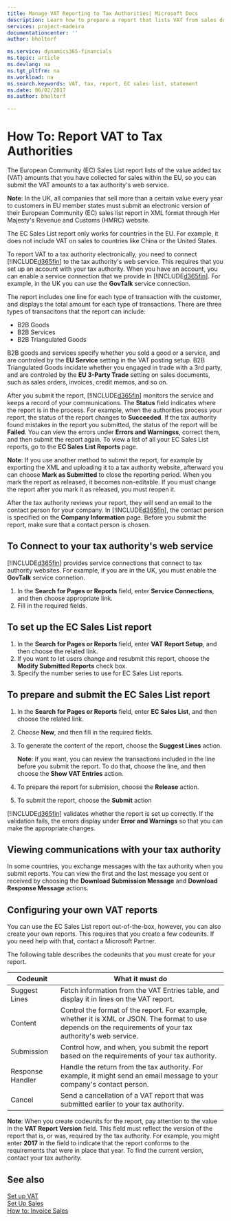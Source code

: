 ```yaml
---
title: Manage VAT Reporting to Tax Authorities| Microsoft Docs
description: Learn how to prepare a report that lists VAT from sales during a period, and submit the report to a tax authority.
services: project-madeira
documentationcenter: ''
author: bholtorf

ms.service: dynamics365-financials
ms.topic: article
ms.devlang: na
ms.tgt_pltfrm: na
ms.workload: na
ms.search.keywords: VAT, tax, report, EC sales list, statement
ms.date: 06/02/2017
ms.author: bholtorf

---
```


# How To: Report VAT to Tax Authorities
The European Community (EC) Sales List report lists of the value added tax (VAT) amounts that you have collected for sales within the EU, so you can submit the VAT amounts to a tax authority's web service.

**Note**: In the UK, all companies that sell more than a certain value every year to customers in EU member states must submit an electronic version of their European Community (EC) sales list report in XML format through Her Majesty's Revenue and Customs (HMRC) website.

The EC Sales List report only works for countries in the EU. For example, it does not include VAT on sales to countries like China or the United States.

To report VAT to a tax authority electronically, you need to connect [!INCLUDE[d365fin](includes/d365fin_md.md)] to the tax authority's web service. This requires that you set up an account with your tax authority. When you have an account, you can enable a service connection that we provide in [!INCLUDE[d365fin](includes/d365fin_md.md)]. For example, in the UK you can use the **GovTalk** service connection.

The report includes one line for each type of transaction with the customer, and displays the total amount for each type of transactions. There are three types of transacitons that the report can include:  
  
* B2B Goods  
* B2B Services  
* B2B Triangulated Goods  
  
B2B goods and services specify whether you sold a good or a service, and are controled by the **EU Service** setting in the VAT posting setup. B2B Triangulated Goods incidate whether you engaged in trade with a 3rd party, and are controled by the **EU 3-Party Trade** setting on sales documents, such as sales orders, invoices, credit memos, and so on.  
  
After you submit the report, [!INCLUDE[d365fin](includes/d365fin_md.md)] monitors the service and keeps a record of your communications. The **Status** field indicates where the report is in the process. For example, when the authorities process your report, the status of the report changes to **Succeeded**. If the tax authority found mistakes in the report you submitted, the status of the report will be **Failed**. You can view the errors under **Errors and Warningss**, correct them, and then submit the report again. To view a list of all your EC Sales List reports, go to the **EC Sales List Reports** page.  
  
**Note**: If you use another method to submit the report, for example by exporting the XML and uploading it to a tax authority website, afterward you can choose **Mark as Submitted** to close the reporting period. When you mark the report as released, it becomes non-editable. If you must change the report after you mark it as released, you must reopen it. 
  
After the tax authority reviews your report, they will send an email to the contact person for your company. In [!INCLUDE[d365fin](includes/d365fin_md.md)], the contact person is specified on the **Company Information** page. Before you submit the report, make sure that a contact person is chosen.

<!--**Note**: The EC Sales List report can contain up to 1000 lines. If you have more lines, you must submit another report. -->

## To Connect to your tax authority's web service
[!INCLUDE[d365fin](includes/d365fin_md.md)] provides service connections that connect to tax authority websites. For example, if you are in the UK, you must enable the **GovTalk** service connetion.  

1. In the **Search for Pages or Reports** field, enter **Service Connections**, and then choose appropriate link. <!-- remember to get the updated text for this-->  
2. Fill in the required fields.  

## To set up the EC Sales List report
1. In the **Search for Pages or Reports** field, enter **VAT Report Setup**, and then choose the related link.  
2. If you want to let users change and resubmit this report, choose the **Modify Submitted Reports** check box.  
3. Specify the number series to use for EC Sales List reports.  

## To prepare and submit the EC Sales List report
1. In the **Search for Pages or Reports** field, enter **EC Sales List**, and then choose the related link.  
2. Choose **New**, and then fill in the required fields.  
3. To generate the content of the report, choose the **Suggest Lines** action.  

    **Note**: If you want, you can review the transactions included in the line before you submit the report. To do that, choose the line, and then choose the **Show VAT Entries** action. 
4. To prepare the report for submision, choose the **Release** action.
5. To submit the report, choose the **Submit** action

[!INCLUDE[d365fin](includes/d365fin_md.md)] validates whether the report is set up correctly. If the validation fails, the errors display under **Error and Warnings** so that you can make the appropriate changes.

## Viewing communications with your tax authority
In some countries, you exchange messages with the tax authority when you submit reports. You can view the first and the last message you sent or received by choosing the **Download Submission Message** and **Download Response Message** actions.  

## Configuring your own VAT reports
You can use the EC Sales List report out-of-the-box, however, you can also create your own reports. This requires that you create a few codeunits. If you need help with that, contact a Microsoft Partner.  
    
The following table describes the codeunits that you must create for your report.

| Codeunit | What it must do |
|----|-----|
|Suggest Lines| Fetch information from the VAT Entries table, and display it in lines on the VAT report.|
|Content | Control the format of the report. For example, whether it is XML or JSON. The format to use depends on the requirements of your tax authority's web service. |
|Submission | Control how, and when, you submit the report based on the requirements of your tax authority. |
|Response Handler | Handle the return from the tax authority. For example, it might send an email message to your company's contact person. |
|Cancel | Send a cancellation of a VAT report that was submitted earlier to your tax authority. |

**Note**: When you create codeunits for the report, pay attention to the value in the **VAT Report Version** field. This field must reflect the version of the report that is, or was, required by the tax authority. For example, you might enter **2017** in the field to indicate that the report conforms to the requirements that were in place that year. To find the current version, contact your tax authority.  

## See also
[Set up VAT](finance-setup-vat.md)  
[Set Up Sales](sales-setup-sales.md)  
[How to: Invoice Sales](sales-setup-sales.md)  
